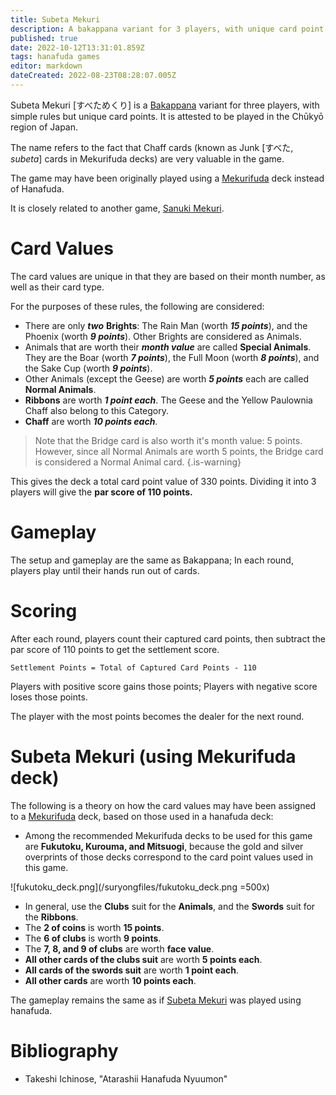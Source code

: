 ```yaml
---
title: Subeta Mekuri
description: A bakappana variant for 3 players, with unique card point values
published: true
date: 2022-10-12T13:31:01.859Z
tags: hanafuda games
editor: markdown
dateCreated: 2022-08-23T08:28:07.005Z
---
```


Subeta Mekuri [すべためくり] is a [Bakappana](/en/hanafuda/games/bakappana) variant for three players, with simple rules but unique card points. It is attested to be played in the Chūkyō region of Japan.

The name refers to the fact that Chaff cards (known as Junk [すべた, *subeta*] cards in Mekurifuda decks) are very valuable in the game. 

The game may have been originally played using a [Mekurifuda](/en/mekurifuda) deck instead of Hanafuda.

It is closely related to another game, [Sanuki Mekuri](/en/hanafuda/games/sanuki-mekuri).

# Card Values
The card values are unique in that they are based on their month number, as well as their card type.

For the purposes of these rules, the following are considered:
- There are only ***two*** **Brights**: The Rain Man (worth ***15 points***), and the Phoenix (worth ***9 points***). Other Brights are considered as Animals.
- Animals that are worth their ***month value*** are called **Special Animals**. 
They are the Boar (worth ***7 points***), the Full Moon (worth ***8 points***), and the Sake Cup (worth ***9 points***).
- Other Animals (except the Geese) are worth ***5 points*** each are called **Normal Animals**. 
- **Ribbons** are worth ***1 point each***. 
The Geese and the Yellow Paulownia Chaff also belong to this Category.
- **Chaff** are worth ***10 points each***. 

> Note that the Bridge card is also worth it's month value: 5 points. However, since all Normal Animals are worth 5 points, the Bridge card is considered a Normal Animal card.
{.is-warning}

This gives the deck a total card point value of 330 points. Dividing it into 3 players will give the **par score of 110 points.**

# Gameplay
The setup and gameplay are the same as Bakappana; In each round, players play until their hands run out of cards.


# Scoring
After each round, players count their captured card points, then subtract the par score of 110 points to get the settlement score.

`Settlement Points = Total of Captured Card Points - 110`

Players with positive score gains those points; Players with negative score loses those points.

The player with the most points becomes the dealer for the next round.

# Subeta Mekuri (using Mekurifuda deck)
The following is a theory on how the card values may have been assigned to a [Mekurifuda](/en/mekurifuda) deck, based on those used in a hanafuda deck:
- Among the recommended Mekurifuda decks to be used for this game are **Fukutoku, Kurouma, and Mitsuogi**, because the gold and silver overprints of those decks correspond to the card point values used in this game.

![fukutoku_deck.png](/suryongfiles/fukutoku_deck.png =500x)

- In general, use the **Clubs** suit for the **Animals**, and the **Swords** suit for the **Ribbons**.
- The **2 of coins** is worth **15 points**.
- The **6 of clubs** is worth **9 points**.
- The **7, 8, and 9 of clubs** are worth **face value**.
- **All other cards of the clubs suit** are worth **5 points each**.
- **All cards of the swords suit** are worth **1 point each**.
- **All other cards** are worth **10 points each**.

The gameplay remains the same as if [Subeta Mekuri](/en/hanafuda/games/subeta-mekuri) was played using hanafuda.

# Bibliography
- Takeshi Ichinose, "Atarashii Hanafuda Nyuumon"